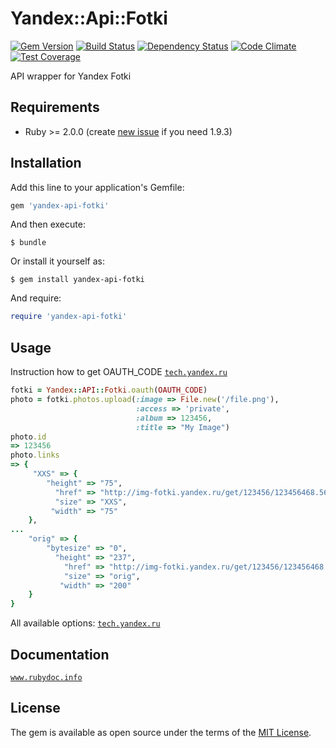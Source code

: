 # Yandex::Api::Fotki

[![Gem Version](https://badge.fury.io/rb/yandex-api-fotki.svg)](https://rubygems.org/gems/yandex-api-fotki)
[![Build Status](https://travis-ci.org/1v/yandex-api-fotki.svg?branch=master)](https://travis-ci.org/1v/yandex-api-fotki)
[![Dependency Status](https://gemnasium.com/badges/github.com/1v/yandex-api-fotki.svg)](https://gemnasium.com/github.com/1v/yandex-api-fotki)
[![Code Climate](https://codeclimate.com/github/1v/yandex-api-fotki/badges/gpa.svg)](https://codeclimate.com/github/1v/yandex-api-fotki)
[![Test Coverage](https://codeclimate.com/github/1v/yandex-api-fotki/badges/coverage.svg)](https://codeclimate.com/github/1v/yandex-api-fotki/coverage)

API wrapper for Yandex Fotki

## Requirements

* Ruby >= 2.0.0 (create [new issue](issues/new) if you need 1.9.3)

## Installation

Add this line to your application's Gemfile:

```ruby
gem 'yandex-api-fotki'
```

And then execute:

    $ bundle

Or install it yourself as:

    $ gem install yandex-api-fotki
    
And require:
```ruby
require 'yandex-api-fotki'
```

## Usage
Instruction how to get OAUTH_CODE [`tech.yandex.ru`](https://tech.yandex.ru/oauth/doc/dg/tasks/get-oauth-token-docpage/)
```ruby
fotki = Yandex::API::Fotki.oauth(OAUTH_CODE)
photo = fotki.photos.upload(:image => File.new('/file.png'),
                            :access => 'private',
                            :album => 123456,
                            :title => "My Image")
photo.id
=> 123456
photo.links
=> {
     "XXS" => {
        "height" => "75",
          "href" => "http://img-fotki.yandex.ru/get/123456/123456468.56be/0_123bcc_ad08a9de_XXS",
          "size" => "XXS",
         "width" => "75"
    },
...
    "orig" => {
        "bytesize" => "0",
          "height" => "237",
            "href" => "http://img-fotki.yandex.ru/get/123456/123456468.56be/0_1234bcc_ad08a9de_orig",
            "size" => "orig",
           "width" => "200"
    }
}
```
All available options: [`tech.yandex.ru`](https://tech.yandex.ru/fotki/doc/concepts/add-photo-docpage/#multipart-format)

## Documentation

[`www.rubydoc.info`](http://www.rubydoc.info/github/1v/yandex-api-fotki/)

## License

The gem is available as open source under the terms of the [MIT License](http://opensource.org/licenses/MIT).

